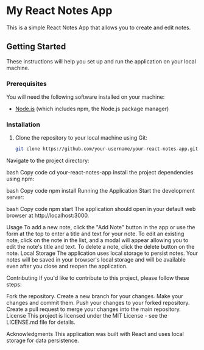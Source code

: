# My React Notes App

This is a simple React Notes App that allows you to create and edit notes.

## Getting Started

These instructions will help you set up and run the application on your local machine.

### Prerequisites

You will need the following software installed on your machine:

- [Node.js](https://nodejs.org/) (which includes npm, the Node.js package manager)

### Installation

1. Clone the repository to your local machine using Git:

   ```bash
   git clone https://github.com/your-username/your-react-notes-app.git

Navigate to the project directory:

bash
Copy code
cd your-react-notes-app
Install the project dependencies using npm:

bash
Copy code
npm install
Running the Application
Start the development server:

bash
Copy code
npm start
The application should open in your default web browser at http://localhost:3000.

Usage
To add a new note, click the "Add Note" button in the app or use the form at the top to enter a title and text for your note.
To edit an existing note, click on the note in the list, and a modal will appear allowing you to edit the note's title and text.
To delete a note, click the delete button on the note.
Local Storage
The application uses local storage to persist notes. Your notes will be saved in your browser's local storage and will be available even after you close and reopen the application.

Contributing
If you'd like to contribute to this project, please follow these steps:

Fork the repository.
Create a new branch for your changes.
Make your changes and commit them.
Push your changes to your forked repository.
Create a pull request to merge your changes into the main repository.
License
This project is licensed under the MIT License - see the LICENSE.md file for details.

Acknowledgments
This application was built with React and uses local storage for data persistence.